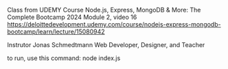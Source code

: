 Class from UDEMY Course
  Node.js, Express, MongoDB & More: The Complete Bootcamp 2024
  Module 2, video 16
  https://deloittedevelopment.udemy.com/course/nodejs-express-mongodb-bootcamp/learn/lecture/15080942

Instrutor
Jonas Schmedtmann
Web Developer, Designer, and Teacher

to run, use this command: 
  node index.js